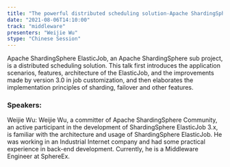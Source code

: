 ```yaml
---
title: "The powerful distributed scheduling solution-Apache ShardingSphere ElasticJob"
date: "2021-08-06T14:10:00" 
track: "middleware"
presenters: "Weijie Wu"
stype: "Chinese Session"
---
```

Apache ShardingSphere ElasticJob, an Apache ShardingSphere sub project, is a distributed scheduling solution. This talk first introduces the application scenarios, features, architecture of the ElasticJob, and the improvements made by version 3.0 in job customization, and then elaborates the implementation principles of sharding, failover and other features.
 ### Speakers: 
 Weijie Wu: Weijie Wu, a committer of Apache ShardingSphere Community, an active participant in the development of ShardingSphere ElasticJob 3.x, is familiar with the architecture and usage of ShardingSphere ElasticJob. He was working in an Industrial Internet company and had some practical experience in back-end development. Currently, he is a Middleware Engineer at SphereEx.
